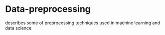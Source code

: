 # Data-preprocessing
describes some of preprocessing techniques used in machine learning and data science
